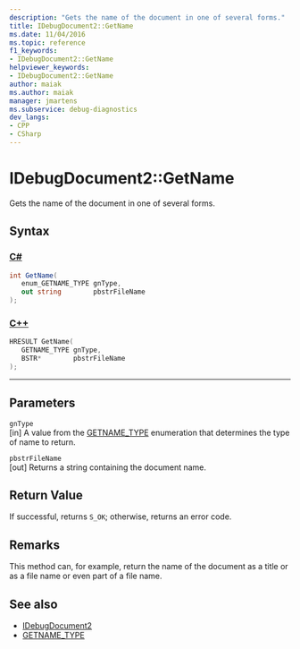 ```yaml
---
description: "Gets the name of the document in one of several forms."
title: IDebugDocument2::GetName
ms.date: 11/04/2016
ms.topic: reference
f1_keywords:
- IDebugDocument2::GetName
helpviewer_keywords:
- IDebugDocument2::GetName
author: maiak
ms.author: maiak
manager: jmartens
ms.subservice: debug-diagnostics
dev_langs:
- CPP
- CSharp
---
```

# IDebugDocument2::GetName

Gets the name of the document in one of several forms.

## Syntax

### [C#](#tab/csharp)
```csharp
int GetName( 
   enum_GETNAME_TYPE gnType,
   out string        pbstrFileName
);
```
### [C++](#tab/cpp)
```cpp
HRESULT GetName( 
   GETNAME_TYPE gnType,
   BSTR*        pbstrFileName
);
```
---

## Parameters
`gnType`\
[in] A value from the [GETNAME_TYPE](../../../extensibility/debugger/reference/getname-type.md) enumeration that determines the type of name to return.

`pbstrFileName`\
[out] Returns a string containing the document name.

## Return Value
 If successful, returns `S_OK`; otherwise, returns an error code.

## Remarks
 This method can, for example, return the name of the document as a title or as a file name or even part of a file name.

## See also
- [IDebugDocument2](../../../extensibility/debugger/reference/idebugdocument2.md)
- [GETNAME_TYPE](../../../extensibility/debugger/reference/getname-type.md)
